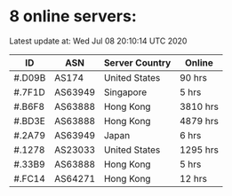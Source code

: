 # 8 online servers:

Latest update at: Wed Jul 08 20:10:14 UTC 2020

| ID | ASN | Server Country | Online |
| -- | --- | -------------- | ------ |
| #.D09B | AS174 | United States | 90 hrs |
| #.7F1D | AS63949 | Singapore | 5 hrs |
| #.B6F8 | AS63888 | Hong Kong | 3810 hrs |
| #.BD3E | AS63888 | Hong Kong | 4879 hrs |
| #.2A79 | AS63949 | Japan | 6 hrs |
| #.1278 | AS23033 | United States | 1295 hrs |
| #.33B9 | AS63888 | Hong Kong | 5 hrs |
| #.FC14 | AS64271 | Hong Kong | 12 hrs |

